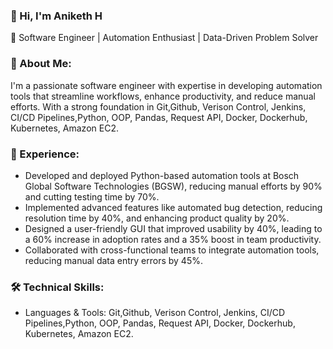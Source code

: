 ### 👋 Hi, I'm Aniketh H
🔹 Software Engineer | Automation Enthusiast | Data-Driven Problem Solver

### 📍 About Me:
I'm a passionate software engineer with expertise in developing automation tools that streamline workflows, enhance productivity, and reduce manual efforts. With a strong foundation in Git,Github, Verison Control, Jenkins, CI/CD Pipelines,Python, OOP, Pandas, Request API, Docker, Dockerhub, Kubernetes, Amazon EC2.
### 📂 Experience:
- Developed and deployed Python-based automation tools at Bosch Global Software Technologies (BGSW), reducing manual efforts by 90% and cutting testing time by 70%.
- Implemented advanced features like automated bug detection, reducing resolution time by 40%, and enhancing product quality by 20%.
- Designed a user-friendly GUI that improved usability by 40%, leading to a 60% increase in adoption rates and a 35% boost in team productivity.
- Collaborated with cross-functional teams to integrate automation tools, reducing manual data entry errors by 45%.

### 🛠 Technical Skills:
- Languages & Tools: Git,Github, Verison Control, Jenkins, CI/CD Pipelines,Python, OOP, Pandas, Request API, Docker, Dockerhub, Kubernetes, Amazon EC2.

